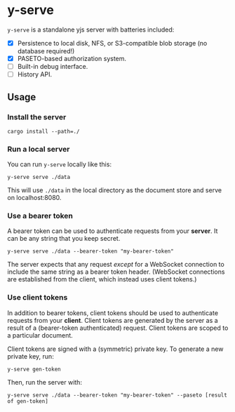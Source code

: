 # y-serve

`y-serve` is a standalone yjs server with batteries included:
- [x] Persistence to local disk, NFS, or S3-compatible blob storage (no database required!)
- [x] PASETO-based authorization system.
- [ ] Built-in debug interface.
- [ ] History API.

## Usage

### Install the server

    cargo install --path=./

### Run a local server

You can run `y-serve` locally like this:

    y-serve serve ./data

This will use `./data` in the local directory as the document store and serve on localhost:8080.

### Use a bearer token

A bearer token can be used to authenticate requests from your **server**. It can be any string that you keep secret.

    y-serve serve ./data --bearer-token "my-bearer-token"

The server expects that any request _except_ for a WebSocket connection to include the same string as a bearer token
header. (WebSocket connections are established from the client, which instead uses client tokens.)

### Use client tokens

In addition to bearer tokens, client tokens should be used to authenticate requests from your **client**. Client tokens
are generated by the server as a result of a (bearer-token authenticated) request. Client tokens are scoped to a
particular document.

Client tokens are signed with a (symmetric) private key. To generate a new private key, run:

    y-serve gen-token

Then, run the server with:

    y-serve serve ./data --bearer-token "my-bearer-token" --paseto [result of gen-token]

